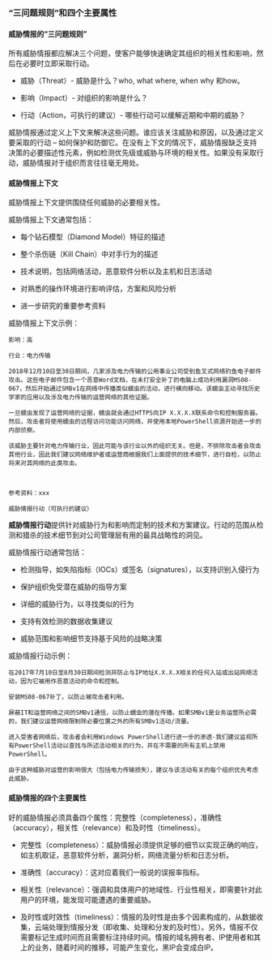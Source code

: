 ### “三问题规则”和四个主要属性

#### 威胁情报的“三问题规则”

所有威胁情报都应解决三个问题，使客户能够快速确定其组织的相关性和影响，然后在必要时立即采取行动。

- 威胁（Threat）- 威胁是什么？who, what where, when why 和how。

- 影响（Impact）- 对组织的影响是什么？

- 行动（Action，可执行的建议）- 哪些行动可以缓解近期和中期的威胁？

威胁情报通过定义上下文来解决这些问题。谁应该关注威胁和原因，以及通过定义要采取的行动 – 如何保护和防御它。在没有上下文的情况下，威胁情报缺乏支持决策的必要描述性元素，例如检测优先级或威胁与环境的相关性。如果没有采取行动，威胁情报对于组织而言往往毫无用处。



#### 威胁情报上下文

威胁情报上下文提供围绕任何威胁的必要相关性。

威胁情报上下文通常包括：

- 每个钻石模型（Diamond Model）特征的描述

- 整个杀伤链（Kill Chain）中对手行为的描述

- 技术说明，包括网络活动，恶意软件分析以及主机和日志活动

- 对熟悉的操作环境进行影响评估，方案和风险分析

- 进一步研究的重要参考资料



威胁情报上下文示例：

```
影响：高

行业：电力传输

2018年12月10日至30日期间，几家涉及电力传输的公用事业公司受到鱼叉式网络钓鱼电子邮件攻击。这些电子邮件包含一个恶意Word文档，在未打安全补丁的电脑上成功利用漏洞MS08-067，然后开始通过SMBv1在网络中传播类似蠕虫的活动，进行横向移动。该蠕虫主动寻找历史学家的应用以及涉及电力传输的运营网络的其他证据。

一旦蠕虫发现了运营网络的证据，蠕虫就会通过HTTPS向IP X.X.X.X联系命令和控制服务器。然后，攻击者将使用蠕虫的远程访问功能访问网络，并使用本地PowerShell资源开始进一步的内部侦察。

该威胁主要针对电力传输行业，因此可能与该行业以外的组织无关。但是，不排除攻击者会攻击其他行业，因此我们建议网络维护者或运营商根据我们上面提供的技术细节，进行自检，以防止将来对其网络的此类攻击。



参考资料：xxx

威胁情报行动（可执行的建议）
```



**威胁情报行动**提供针对威胁行为和影响而定制的技术和方案建议。行动的范围从检测和猎杀的技术细节到对公司管理层有用的最具战略性的洞见。

威胁情报行动通常包括：

- 检测指导，如失陷指标（IOCs）或签名（signatures），以支持识别入侵行为

- 保护组织免受潜在威胁的指导方案

- 详细的威胁行为，以寻找类似的行为

- 支持有效检测的数据收集建议

- 威胁范围和影响细节支持基于风险的战略决策



威胁情报行动示例：

```
在2017年7月10日至8月30日期间检测并防止与IP地址X.X.X.X相关的任何入站或出站网络活动，因为它被用作恶意活动的命令和控制。

安装MS08-067补丁，以防止被攻击者利用。

屏蔽IT和运营网络之间的SMBv1通信，以防止蠕虫的潜在传播。如果SMBv1是业务运营所必需的，我们建议运营网络限制除必要位置之外的所有SMBv1活动/流量。

进入受害者网络后，攻击者会利用Windows PowerShell进行进一步的渗透-我们建议监视所有PowerShell活动以查找与所述活动相关的行为，并在不需要的所有主机上禁用PowerShell。

由于这种威胁对运营的影响很大（包括电力传输损失），建议与该活动有关的每个组织优先考虑此威胁。
```





#### 威胁情报的四个主要属性

好的威胁情报必须具备四个属性：完整性（completeness），准确性（accuracy），相关性（relevance）和及时性（timeliness）。

- 完整性（completeness）：威胁情报必须提供足够的细节以实现正确的响应，如主机取证，恶意软件分析，漏洞分析，网络流量分析和日志分析。

- 准确性（accuracy）：这对应着我们一般说的误报率指标。

- 相关性（relevance）：强调和具体用户的地域性、行业性相关，即需要针对此用户的环境，能发现可能遭遇的重要威胁。

- 及时性或时效性（timeliness）：情报的及时性是由多个因素构成的，从数据收集，云端处理到情报分发（即收集、处理和分发的及时性）。另外，情报不仅需要标记生成时间而且需要标注持续时间。情报的域名拥有者、IP使用者和其上的业务，随着时间的推移，可能产生变化，黑IP会变成白IP。

